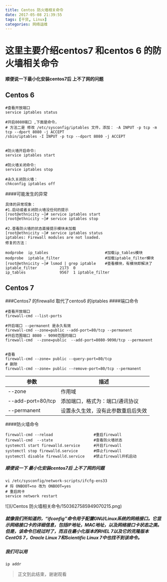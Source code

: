 ```yaml
---
title: Centos 防火墙相关命令
date: 2017-05-08 21:39:55
tags: [干货, Linux]
categories: 网络运维
---
```

# 这里主要介绍centos7 和centos 6 的防火墙相关命令
#### 顺便说一下最小化安装centos7后 上不了网的问题

## Centos 6
```
#查看开放端口
service iptables status

#开启8080端口 ,下面是命令，
# 方法二是 修改 /etc/sysconfig/iptables 文件，添加： -A INPUT -p tcp -m tcp --dport 8080 -j ACCEPT
/sbin/iptables -I INPUT -p tcp --dport 8080 -j ACCEPT


#防火墙开启命令: 
service iptables start

#防火墙关闭命令: 
service iptables stop 

#永久关闭防火墙：
chkconfig iptables off

```
####可能发生的异常
```
具体的异常现象： 
#1.启动或者关闭防火墙没任何的提示
[root@ethnicity ~]# service iptables start
[root@ethnicity ~]# service iptables stop

#2.查看防火墙的状态直接提示模块未加载
[root@ethnicity ~]# service iptables status
iptables: Firewall modules are not loaded.
修复的方法：
 
modprobe  ip_tables  						#加载ip_tables模块
modprobe  iptable_filter 					#加载iptable_filter模块
[root@ethnicity ~]# lsmod | grep iptable 	#查看模块，有模块即解决了
iptable_filter          2173  0 
ip_tables               9567  1 iptable_filter
```
## Centos 7
###Centos7 的firewalld 取代了centos6 的iptables
####端口命令
```
#查看开放端口
firewall-cmd --list-ports

#开启端口 --permanent 是永久有效
firewall-cmd --zone=public --add-port=80/tcp --permanent 
#开启范围端口 8080 - 9090范围的端口
firewall-cmd  --zone=public  --add-port=8080-9090/tcp --permanent


#查看
firewall-cmd --zone= public --query-port=80/tcp 
# 删除
firewall-cmd --zone= public --remove-port=80/tcp --permanent
```
| 参数 | 描述 |
|---|---|
|--zone|作用域|
|--add-port=80/tcp |添加端口，格式为：端口/通讯协议|
|--permanent|设置永久生效，没有此参数重启后失效|
####防火墙命令
```
firewall-cmd --reload                  #重启firewall
firewall-cmd  --state                  #查看防火墙状态
systemctl start firewalld.service      #开启firewall
systemctl stop firewalld.service       #停止firewall
systemctl disable firewalld.service    #禁止firewall开机启动
```

##### 顺便说一下 最小化安装centos7后 上不了网的问题
```
vi /etc/sysconfig/network-scripts/ifcfg-ens33
# 将 ONBOOT=no 改为 ONBOOT=yes
# 重启网卡
service network restart
```
![](/Centos 防火墙相关命令/1503627585949070215.png)
##### 就像我们所知道的，“ifconfig”命令用于配置GNU/Linux系统的网络接口。它显示网络接口卡的详细信息，包括IP地址，MAC地址，以及网络接口卡状态之类。但是，该命令已经过时了，而且在最小化版本的RHEL 7以及它的克隆版本CentOS 7，Oracle Linux 7和Scientific Linux 7中也找不到该命令。
##### 我们可以用
```
ip addr
```
> 正文到此结束，谢谢观看